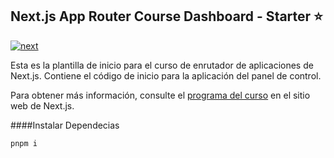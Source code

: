## Next.js App Router Course Dashboard - Starter ⭐

[![next](Google "next")](http://https://images.app.goo.gl/NHTUQj5vT2KjdqGM9 "next")

Esta es la plantilla de inicio para el curso de enrutador de aplicaciones de Next.js. Contiene el código de inicio para la aplicación del panel de control.

Para obtener más información, consulte el [programa del curso](https://nextjs.org/learn) en el sitio web de Next.js.

####Instalar Dependecias

    pnpm i

